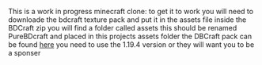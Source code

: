 This is a work in progress minecraft clone: to get it to work you will need to downloade the bdcraft texture pack and put it in the assets file
inside the BDCraft zip you will find a folder called assets this should be renamed PureBDcraft and placed in this projects assets folder
the DBCraft pack can be found [here](https://bdcraft.net/) you need to use the 1.19.4 version or they will want you to be a sponser